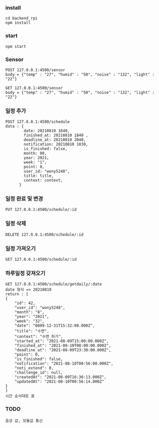 ### install
    cd backend_rpi
    npm install

### start
    npm start

### Sensor
    POST 127.0.0.1:4500/sensor
    body = {"temp" : "27", "humid" : "50", "noise" : "132", "light" : "22"}

    GET 127.0.0.1:4500/sensor
    body = {"temp" : "27", "humid" : "50", "noise" : "132", "light" : "22"}

### 일정 추가
    POST 127.0.0.1:4500/schedule
    data : {
            date: 20210810 1640,
            finished_at: 20210810 1840 ,
            deadline_at: 20210810 2040,
            notification: 20210810 1830,
            is_finished: false,
            month: 08,
            year: 2021,
            week: "1",
            point: 0,
            user_id: "wony5248",
            title: title,
            context: context,
          }

### 일정 완료 및 변경
    PUT 127.0.0.1:4500/schedule/:id

### 일정 삭제
    DELETE 127.0.0.1:4500/schedule/:id

### 일정 가져오기
    GET 127.0.0.1:4500/schedule/:id

### 하루일정 갖져오기
    GET 127.0.0.1:4500/schedule/getdaily/:date
    date 형식 => 20210810
    return : [
    {
        "id": 42,
        "user_id": "wony5248",
        "month": "8",
        "year": "2021",
        "week": "32",
        "date": "0809-12-31T15:32:08.000Z",
        "title": "수면",
        "context": "수면 하기",
        "started_at": "2021-08-09T15:00:00.000Z",
        "finished_at": "2021-08-10T08:00:00.000Z",
        "deadline_at": "2021-08-09T23:30:00.000Z",
        "point": 0,
        "is_finished": false,
        "notification": "2021-08-10T00:56:00.000Z",
        "noti_extend": 0,
        "challenge_id": null,
        "createdAt": "2021-08-09T16:36:13.000Z",
        "updatedAt": "2021-08-10T00:56:14.000Z"
    }
    ]
    시간 순서대로 옴

### TODO
    음성 값, 모듈값 통신

